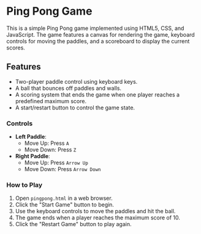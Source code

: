 # Ping Pong Game

This is a simple Ping Pong game implemented using HTML5, CSS, and JavaScript. The game features a canvas for rendering the game, keyboard controls for moving the paddles, and a scoreboard to display the current scores.

## Features

- Two-player paddle control using keyboard keys.
- A ball that bounces off paddles and walls.
- A scoring system that ends the game when one player reaches a predefined maximum score.
- A start/restart button to control the game state.

### Controls

- **Left Paddle**:
  - Move Up: Press `A`
  - Move Down: Press `Z`
- **Right Paddle**:
  - Move Up: Press `Arrow Up`
  - Move Down: Press `Arrow Down`

### How to Play

1. Open `pingpong.html` in a web browser.
2. Click the "Start Game" button to begin.
3. Use the keyboard controls to move the paddles and hit the ball.
4. The game ends when a player reaches the maximum score of 10.
5. Click the "Restart Game" button to play again.